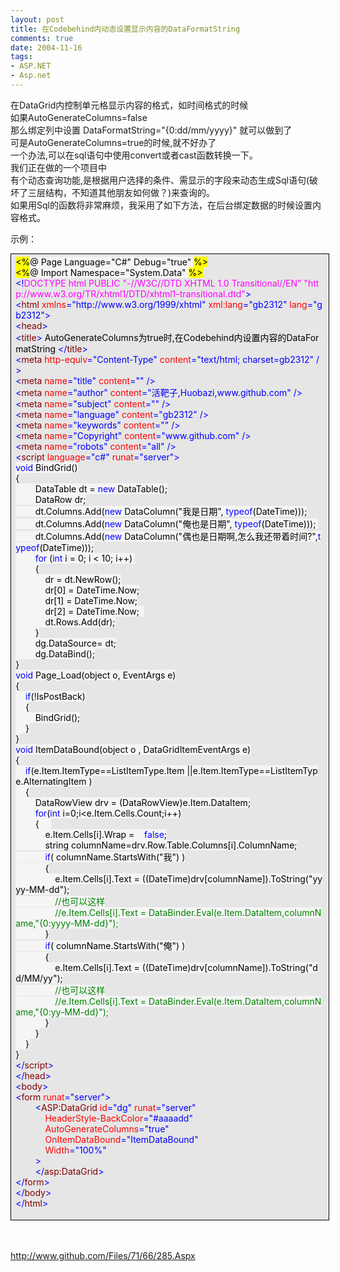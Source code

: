 ```yaml
---
layout: post
title: 在Codebehind内动态设置显示内容的DataFormatString
comments: true
date: 2004-11-16
tags:
- ASP.NET
- Asp.net
---
```


<p>在DataGrid内控制单元格显示内容的格式，如时间格式的时候<br />如果AutoGenerateColumns=false<br />那么绑定列中设置 DataFormatString="{0:dd/mm/yyyy}" 就可以做到了<br />可是AutoGenerateColumns=true的时候,就不好办了<br />一个办法,可以在sql语句中使用convert或者cast函数转换一下。<br />我们正在做的一个项目中<br />有个动态查询功能,是根据用户选择的条件、需显示的字段来动态生成Sql语句(破坏了三层结构，不知道其他朋友如何做？)来查询的。<br />如果用Sql的函数将非常麻烦，我采用了如下方法，在后台绑定数据的时候设置内容格式。</p>
<p>示例：</p>
<p><!--more--></p>
<div style="padding-right: 5.4pt; padding-left: 5.4pt; background: #e6e6e6; padding-bottom: 4px; width: 98%; word-break: break-all; padding-top: 4px; border: windowtext 0.5pt solid;">
<div>
<span style="COLOR: #000000; BACKGROUND-COLOR: #ffff00">&lt;%</span><span id="Codehighlighter1_2_35_Open_Text"><span style="COLOR: #000000; BACKGROUND-COLOR: #f5f5f5">@ Page Language</span><span style="COLOR: #000000; BACKGROUND-COLOR: #f5f5f5">=</span><span style="COLOR: #000000; BACKGROUND-COLOR: #f5f5f5">"</span><span style="COLOR: #000000; BACKGROUND-COLOR: #f5f5f5">C#</span><span style="COLOR: #000000; BACKGROUND-COLOR: #f5f5f5">"</span><span style="COLOR: #000000; BACKGROUND-COLOR: #f5f5f5"> Debug</span><span style="COLOR: #000000; BACKGROUND-COLOR: #f5f5f5">=</span><span style="COLOR: #000000; BACKGROUND-COLOR: #f5f5f5">"</span><span style="COLOR: #000000; BACKGROUND-COLOR: #f5f5f5">true</span><span style="COLOR: #000000; BACKGROUND-COLOR: #f5f5f5">"</span><span style="COLOR: #000000; BACKGROUND-COLOR: #f5f5f5"> </span></span><span style="COLOR: #000000; BACKGROUND-COLOR: #ffff00">%&gt;</span><span style="COLOR: #000000"><br /></span><span style="COLOR: #000000; BACKGROUND-COLOR: #ffff00">&lt;%</span><span id="Codehighlighter1_41_73_Open_Text"><span style="COLOR: #000000; BACKGROUND-COLOR: #f5f5f5">@ Import Namespace</span><span style="COLOR: #000000; BACKGROUND-COLOR: #f5f5f5">=</span><span style="COLOR: #000000; BACKGROUND-COLOR: #f5f5f5">"</span><span style="COLOR: #000000; BACKGROUND-COLOR: #f5f5f5">System.Data</span><span style="COLOR: #000000; BACKGROUND-COLOR: #f5f5f5">"</span><span style="COLOR: #000000; BACKGROUND-COLOR: #f5f5f5"> </span></span><span style="COLOR: #000000; BACKGROUND-COLOR: #ffff00">%&gt;</span><span style="COLOR: #000000"><br /></span><span style="COLOR: #0000ff">&lt;!</span><span style="COLOR: #ff00ff">DOCTYPE html PUBLIC "-//W3C//DTD XHTML 1.0 Transitional//EN" "http://www.w3.org/TR/xhtml1/DTD/xhtml1-transitional.dtd"</span><span style="COLOR: #0000ff">&gt;</span><span style="COLOR: #000000"><br /></span><span style="COLOR: #0000ff">&lt;</span><span style="COLOR: #800000">html </span><span style="COLOR: #ff0000">xmlns</span><span style="COLOR: #0000ff">="http://www.w3.org/1999/xhtml"</span><span style="COLOR: #ff0000"> xml:lang</span><span style="COLOR: #0000ff">="gb2312"</span><span style="COLOR: #ff0000"> lang</span><span style="COLOR: #0000ff">="gb2312"</span><span style="COLOR: #0000ff">&gt;</span><span style="COLOR: #000000"><br /></span><span style="COLOR: #0000ff">&lt;</span><span style="COLOR: #800000">head</span><span style="COLOR: #0000ff">&gt;</span><span style="COLOR: #000000"><br /></span><span style="COLOR: #0000ff">&lt;</span><span style="COLOR: #800000">title</span><span style="COLOR: #0000ff">&gt;</span><span style="COLOR: #000000"> AutoGenerateColumns为true时,在Codebehind内设置内容的DataFormatString </span><span style="COLOR: #0000ff">&lt;/</span><span style="COLOR: #800000">title</span><span style="COLOR: #0000ff">&gt;</span><span style="COLOR: #000000"><br /></span><span style="COLOR: #0000ff">&lt;</span><span style="COLOR: #800000">meta </span><span style="COLOR: #ff0000">http-equiv</span><span style="COLOR: #0000ff">="Content-Type"</span><span style="COLOR: #ff0000"> content</span><span style="COLOR: #0000ff">="text/html; charset=gb2312"</span><span style="COLOR: #ff0000"> </span><span style="COLOR: #0000ff">/&gt;</span><span style="COLOR: #000000"><br /></span><span style="COLOR: #0000ff">&lt;</span><span style="COLOR: #800000">meta </span><span style="COLOR: #ff0000">name</span><span style="COLOR: #0000ff">="title"</span><span style="COLOR: #ff0000"> content</span><span style="COLOR: #0000ff">=""</span><span style="COLOR: #ff0000"> </span><span style="COLOR: #0000ff">/&gt;</span><span style="COLOR: #000000"><br /></span><span style="COLOR: #0000ff">&lt;</span><span style="COLOR: #800000">meta </span><span style="COLOR: #ff0000">name</span><span style="COLOR: #0000ff">="author"</span><span style="COLOR: #ff0000"> content</span><span style="COLOR: #0000ff">="活靶子,Huobazi,www.github.com"</span><span style="COLOR: #ff0000"> </span><span style="COLOR: #0000ff">/&gt;</span><span style="COLOR: #000000"><br /></span><span style="COLOR: #0000ff">&lt;</span><span style="COLOR: #800000">meta </span><span style="COLOR: #ff0000">name</span><span style="COLOR: #0000ff">="subject"</span><span style="COLOR: #ff0000"> content</span><span style="COLOR: #0000ff">=""</span><span style="COLOR: #ff0000"> </span><span style="COLOR: #0000ff">/&gt;</span><span style="COLOR: #000000"><br /></span><span style="COLOR: #0000ff">&lt;</span><span style="COLOR: #800000">meta </span><span style="COLOR: #ff0000">name</span><span style="COLOR: #0000ff">="language"</span><span style="COLOR: #ff0000"> content</span><span style="COLOR: #0000ff">="gb2312"</span><span style="COLOR: #ff0000"> </span><span style="COLOR: #0000ff">/&gt;</span><span style="COLOR: #000000"><br /></span><span style="COLOR: #0000ff">&lt;</span><span style="COLOR: #800000">meta </span><span style="COLOR: #ff0000">name</span><span style="COLOR: #0000ff">="keywords"</span><span style="COLOR: #ff0000"> content</span><span style="COLOR: #0000ff">=""</span><span style="COLOR: #ff0000"> </span><span style="COLOR: #0000ff">/&gt;</span><span style="COLOR: #000000"><br /></span><span style="COLOR: #0000ff">&lt;</span><span style="COLOR: #800000">meta </span><span style="COLOR: #ff0000">name</span><span style="COLOR: #0000ff">="Copyright"</span><span style="COLOR: #ff0000"> content</span><span style="COLOR: #0000ff">="www.github.com"</span><span style="COLOR: #ff0000"> </span><span style="COLOR: #0000ff">/&gt;</span><span style="COLOR: #000000"><br /></span><span style="COLOR: #0000ff">&lt;</span><span style="COLOR: #800000">meta </span><span style="COLOR: #ff0000">name</span><span style="COLOR: #0000ff">="robots"</span><span style="COLOR: #ff0000"> content</span><span style="COLOR: #0000ff">="all"</span><span style="COLOR: #ff0000"> </span><span style="COLOR: #0000ff">/&gt;</span><span style="COLOR: #000000"><br /></span><span style="COLOR: #0000ff">&lt;</span><span style="COLOR: #800000">script </span><span style="COLOR: #ff0000">language</span><span style="COLOR: #0000ff">="c#"</span><span style="COLOR: #ff0000"> runat</span><span style="COLOR: #0000ff">="server"</span><span style="COLOR: #0000ff">&gt;</span><span id="Codehighlighter1_763_2162_Open_Text"><span style="COLOR: #000000; BACKGROUND-COLOR: #f5f5f5"><br /></span><span style="COLOR: #0000ff; BACKGROUND-COLOR: #f5f5f5">void</span><span style="COLOR: #000000; BACKGROUND-COLOR: #f5f5f5"> BindGrid()<br /></span><span id="Codehighlighter1_780_1285_Open_Text"><span style="COLOR: #000000; BACKGROUND-COLOR: #f5f5f5">{<br />        DataTable dt </span><span style="COLOR: #000000; BACKGROUND-COLOR: #f5f5f5">=</span><span style="COLOR: #000000; BACKGROUND-COLOR: #f5f5f5"> </span><span style="COLOR: #0000ff; BACKGROUND-COLOR: #f5f5f5">new</span><span style="COLOR: #000000; BACKGROUND-COLOR: #f5f5f5"> DataTable();<br />        DataRow dr;<br />        dt.Columns.Add(</span><span style="COLOR: #0000ff; BACKGROUND-COLOR: #f5f5f5">new</span><span style="COLOR: #000000; BACKGROUND-COLOR: #f5f5f5"> DataColumn(</span><span style="COLOR: #000000; BACKGROUND-COLOR: #f5f5f5">"</span><span style="COLOR: #000000; BACKGROUND-COLOR: #f5f5f5">我是日期</span><span style="COLOR: #000000; BACKGROUND-COLOR: #f5f5f5">"</span><span style="COLOR: #000000; BACKGROUND-COLOR: #f5f5f5">, </span><span style="COLOR: #0000ff; BACKGROUND-COLOR: #f5f5f5">typeof</span><span style="COLOR: #000000; BACKGROUND-COLOR: #f5f5f5">(DateTime)));<br />        dt.Columns.Add(</span><span style="COLOR: #0000ff; BACKGROUND-COLOR: #f5f5f5">new</span><span style="COLOR: #000000; BACKGROUND-COLOR: #f5f5f5"> DataColumn(</span><span style="COLOR: #000000; BACKGROUND-COLOR: #f5f5f5">"</span><span style="COLOR: #000000; BACKGROUND-COLOR: #f5f5f5">俺也是日期</span><span style="COLOR: #000000; BACKGROUND-COLOR: #f5f5f5">"</span><span style="COLOR: #000000; BACKGROUND-COLOR: #f5f5f5">, </span><span style="COLOR: #0000ff; BACKGROUND-COLOR: #f5f5f5">typeof</span><span style="COLOR: #000000; BACKGROUND-COLOR: #f5f5f5">(DateTime))); <br />        dt.Columns.Add(</span><span style="COLOR: #0000ff; BACKGROUND-COLOR: #f5f5f5">new</span><span style="COLOR: #000000; BACKGROUND-COLOR: #f5f5f5"> DataColumn(</span><span style="COLOR: #000000; BACKGROUND-COLOR: #f5f5f5">"</span><span style="COLOR: #000000; BACKGROUND-COLOR: #f5f5f5">偶也是日期啊,怎么我还带着时间?</span><span style="COLOR: #000000; BACKGROUND-COLOR: #f5f5f5">"</span><span style="COLOR: #000000; BACKGROUND-COLOR: #f5f5f5">,</span><span style="COLOR: #0000ff; BACKGROUND-COLOR: #f5f5f5">typeof</span><span style="COLOR: #000000; BACKGROUND-COLOR: #f5f5f5">(DateTime)));<br />        </span><span style="COLOR: #0000ff; BACKGROUND-COLOR: #f5f5f5">for</span><span style="COLOR: #000000; BACKGROUND-COLOR: #f5f5f5"> (</span><span style="COLOR: #0000ff; BACKGROUND-COLOR: #f5f5f5">int</span><span style="COLOR: #000000; BACKGROUND-COLOR: #f5f5f5"> i </span><span style="COLOR: #000000; BACKGROUND-COLOR: #f5f5f5">=</span><span style="COLOR: #000000; BACKGROUND-COLOR: #f5f5f5"> </span><span style="COLOR: #000000; BACKGROUND-COLOR: #f5f5f5">0</span><span style="COLOR: #000000; BACKGROUND-COLOR: #f5f5f5">; i </span><span style="COLOR: #000000; BACKGROUND-COLOR: #f5f5f5">&lt;</span><span style="COLOR: #000000; BACKGROUND-COLOR: #f5f5f5"> </span><span style="COLOR: #000000; BACKGROUND-COLOR: #f5f5f5">10</span><span style="COLOR: #000000; BACKGROUND-COLOR: #f5f5f5">; i</span><span style="COLOR: #000000; BACKGROUND-COLOR: #f5f5f5">++</span><span style="COLOR: #000000; BACKGROUND-COLOR: #f5f5f5">) <br />        </span><span id="Codehighlighter1_1081_1245_Open_Text"><span style="COLOR: #000000; BACKGROUND-COLOR: #f5f5f5">{<br />            dr </span><span style="COLOR: #000000; BACKGROUND-COLOR: #f5f5f5">=</span><span style="COLOR: #000000; BACKGROUND-COLOR: #f5f5f5"> dt.NewRow();<br />            dr[</span><span style="COLOR: #000000; BACKGROUND-COLOR: #f5f5f5">0</span><span style="COLOR: #000000; BACKGROUND-COLOR: #f5f5f5">] </span><span style="COLOR: #000000; BACKGROUND-COLOR: #f5f5f5">=</span><span style="COLOR: #000000; BACKGROUND-COLOR: #f5f5f5"> DateTime.Now;<br />            dr[</span><span style="COLOR: #000000; BACKGROUND-COLOR: #f5f5f5">1</span><span style="COLOR: #000000; BACKGROUND-COLOR: #f5f5f5">] </span><span style="COLOR: #000000; BACKGROUND-COLOR: #f5f5f5">=</span><span style="COLOR: #000000; BACKGROUND-COLOR: #f5f5f5"> DateTime.Now;<br />            dr[</span><span style="COLOR: #000000; BACKGROUND-COLOR: #f5f5f5">2</span><span style="COLOR: #000000; BACKGROUND-COLOR: #f5f5f5">] </span><span style="COLOR: #000000; BACKGROUND-COLOR: #f5f5f5">=</span><span style="COLOR: #000000; BACKGROUND-COLOR: #f5f5f5"> DateTime.Now;  <br />            dt.Rows.Add(dr);<br />        }</span></span><span style="COLOR: #000000; BACKGROUND-COLOR: #f5f5f5"><br />        dg.DataSource</span><span style="COLOR: #000000; BACKGROUND-COLOR: #f5f5f5">=</span><span style="COLOR: #000000; BACKGROUND-COLOR: #f5f5f5"> dt;<br />        dg.DataBind();<br />}</span></span><span style="COLOR: #000000; BACKGROUND-COLOR: #f5f5f5"><br /></span><span style="COLOR: #0000ff; BACKGROUND-COLOR: #f5f5f5">void</span><span style="COLOR: #000000; BACKGROUND-COLOR: #f5f5f5"> Page_Load(object o, EventArgs e)<br /></span><span id="Codehighlighter1_1325_1364_Open_Text"><span style="COLOR: #000000; BACKGROUND-COLOR: #f5f5f5">{<br />    </span><span style="COLOR: #0000ff; BACKGROUND-COLOR: #f5f5f5">if</span><span style="COLOR: #000000; BACKGROUND-COLOR: #f5f5f5">(</span><span style="COLOR: #000000; BACKGROUND-COLOR: #f5f5f5">!</span><span style="COLOR: #000000; BACKGROUND-COLOR: #f5f5f5">IsPostBack)<br />    </span><span id="Codehighlighter1_1345_1362_Open_Text"><span style="COLOR: #000000; BACKGROUND-COLOR: #f5f5f5">{<br />        BindGrid();<br />    }</span></span><span style="COLOR: #000000; BACKGROUND-COLOR: #f5f5f5"><br />}</span></span><span style="COLOR: #000000; BACKGROUND-COLOR: #f5f5f5"><br /></span><span style="COLOR: #0000ff; BACKGROUND-COLOR: #f5f5f5">void</span><span style="COLOR: #000000; BACKGROUND-COLOR: #f5f5f5"> ItemDataBound(object o , DataGridItemEventArgs e)<br /></span><span id="Codehighlighter1_1421_2161_Open_Text"><span style="COLOR: #000000; BACKGROUND-COLOR: #f5f5f5">{<br />    </span><span style="COLOR: #0000ff; BACKGROUND-COLOR: #f5f5f5">if</span><span style="COLOR: #000000; BACKGROUND-COLOR: #f5f5f5">(e.Item.ItemType</span><span style="COLOR: #000000; BACKGROUND-COLOR: #f5f5f5">==</span><span style="COLOR: #000000; BACKGROUND-COLOR: #f5f5f5">ListItemType.Item </span><span style="COLOR: #000000; BACKGROUND-COLOR: #f5f5f5">||</span><span style="COLOR: #000000; BACKGROUND-COLOR: #f5f5f5">e.Item.ItemType</span><span style="COLOR: #000000; BACKGROUND-COLOR: #f5f5f5">==</span><span style="COLOR: #000000; BACKGROUND-COLOR: #f5f5f5">ListItemType.AlternatingItem )<br />    </span><span id="Codehighlighter1_1513_2159_Open_Text"><span style="COLOR: #000000; BACKGROUND-COLOR: #f5f5f5">{<br />        DataRowView drv </span><span style="COLOR: #000000; BACKGROUND-COLOR: #f5f5f5">=</span><span style="COLOR: #000000; BACKGROUND-COLOR: #f5f5f5"> (DataRowView)e.Item.DataItem;<br />        </span><span style="COLOR: #0000ff; BACKGROUND-COLOR: #f5f5f5">for</span><span style="COLOR: #000000; BACKGROUND-COLOR: #f5f5f5">(</span><span style="COLOR: #0000ff; BACKGROUND-COLOR: #f5f5f5">int</span><span style="COLOR: #000000; BACKGROUND-COLOR: #f5f5f5"> i</span><span style="COLOR: #000000; BACKGROUND-COLOR: #f5f5f5">=</span><span style="COLOR: #000000; BACKGROUND-COLOR: #f5f5f5">0</span><span style="COLOR: #000000; BACKGROUND-COLOR: #f5f5f5">;i</span><span style="COLOR: #000000; BACKGROUND-COLOR: #f5f5f5">&lt;</span><span style="COLOR: #000000; BACKGROUND-COLOR: #f5f5f5">e.Item.Cells.Count;i</span><span style="COLOR: #000000; BACKGROUND-COLOR: #f5f5f5">++</span><span style="COLOR: #000000; BACKGROUND-COLOR: #f5f5f5">)<br />        </span><span id="Codehighlighter1_1607_2156_Open_Text"><span style="COLOR: #000000; BACKGROUND-COLOR: #f5f5f5">{     <br />            e.Item.Cells[i].Wrap </span><span style="COLOR: #000000; BACKGROUND-COLOR: #f5f5f5">=</span><span style="COLOR: #000000; BACKGROUND-COLOR: #f5f5f5">    </span><span style="COLOR: #0000ff; BACKGROUND-COLOR: #f5f5f5">false</span><span style="COLOR: #000000; BACKGROUND-COLOR: #f5f5f5">;<br />            string columnName</span><span style="COLOR: #000000; BACKGROUND-COLOR: #f5f5f5">=</span><span style="COLOR: #000000; BACKGROUND-COLOR: #f5f5f5">drv.Row.Table.Columns[i].ColumnName;<br />            </span><span style="COLOR: #0000ff; BACKGROUND-COLOR: #f5f5f5">if</span><span style="COLOR: #000000; BACKGROUND-COLOR: #f5f5f5">( columnName.StartsWith(</span><span style="COLOR: #000000; BACKGROUND-COLOR: #f5f5f5">"</span><span style="COLOR: #000000; BACKGROUND-COLOR: #f5f5f5">我</span><span style="COLOR: #000000; BACKGROUND-COLOR: #f5f5f5">"</span><span style="COLOR: #000000; BACKGROUND-COLOR: #f5f5f5">) )<br />            </span><span id="Codehighlighter1_1741_1928_Open_Text"><span style="COLOR: #000000; BACKGROUND-COLOR: #f5f5f5">{<br />                e.Item.Cells[i].Text </span><span style="COLOR: #000000; BACKGROUND-COLOR: #f5f5f5">=</span><span style="COLOR: #000000; BACKGROUND-COLOR: #f5f5f5"> ((DateTime)drv[columnName]).ToString(</span><span style="COLOR: #000000; BACKGROUND-COLOR: #f5f5f5">"</span><span style="COLOR: #000000; BACKGROUND-COLOR: #f5f5f5">yyyy-MM-dd</span><span style="COLOR: #000000; BACKGROUND-COLOR: #f5f5f5">"</span><span style="COLOR: #000000; BACKGROUND-COLOR: #f5f5f5">);<br />                </span><span style="COLOR: #008000; BACKGROUND-COLOR: #f5f5f5">//</span><span style="COLOR: #008000; BACKGROUND-COLOR: #f5f5f5">也可以这样</span><span style="COLOR: #008000; BACKGROUND-COLOR: #f5f5f5"><br /></span><span style="COLOR: #000000; BACKGROUND-COLOR: #f5f5f5">                </span><span style="COLOR: #008000; BACKGROUND-COLOR: #f5f5f5">//</span><span style="COLOR: #008000; BACKGROUND-COLOR: #f5f5f5">e.Item.Cells[i].Text = DataBinder.Eval(e.Item.DataItem,columnName,"{0:yyyy-MM-dd}");</span><span style="COLOR: #008000; BACKGROUND-COLOR: #f5f5f5"><br /></span><span style="COLOR: #000000; BACKGROUND-COLOR: #f5f5f5">            }</span></span><span style="COLOR: #000000; BACKGROUND-COLOR: #f5f5f5"><br />            </span><span style="COLOR: #0000ff; BACKGROUND-COLOR: #f5f5f5">if</span><span style="COLOR: #000000; BACKGROUND-COLOR: #f5f5f5">( columnName.StartsWith(</span><span style="COLOR: #000000; BACKGROUND-COLOR: #f5f5f5">"</span><span style="COLOR: #000000; BACKGROUND-COLOR: #f5f5f5">俺</span><span style="COLOR: #000000; BACKGROUND-COLOR: #f5f5f5">"</span><span style="COLOR: #000000; BACKGROUND-COLOR: #f5f5f5">) )<br />            </span><span id="Codehighlighter1_1969_2152_Open_Text"><span style="COLOR: #000000; BACKGROUND-COLOR: #f5f5f5">{<br />                e.Item.Cells[i].Text </span><span style="COLOR: #000000; BACKGROUND-COLOR: #f5f5f5">=</span><span style="COLOR: #000000; BACKGROUND-COLOR: #f5f5f5"> ((DateTime)drv[columnName]).ToString(</span><span style="COLOR: #000000; BACKGROUND-COLOR: #f5f5f5">"</span><span style="COLOR: #000000; BACKGROUND-COLOR: #f5f5f5">dd/MM/yy</span><span style="COLOR: #000000; BACKGROUND-COLOR: #f5f5f5">"</span><span style="COLOR: #000000; BACKGROUND-COLOR: #f5f5f5">);<br />                </span><span style="COLOR: #008000; BACKGROUND-COLOR: #f5f5f5">//</span><span style="COLOR: #008000; BACKGROUND-COLOR: #f5f5f5">也可以这样</span><span style="COLOR: #008000; BACKGROUND-COLOR: #f5f5f5"><br /></span><span style="COLOR: #000000; BACKGROUND-COLOR: #f5f5f5">                </span><span style="COLOR: #008000; BACKGROUND-COLOR: #f5f5f5">//</span><span style="COLOR: #008000; BACKGROUND-COLOR: #f5f5f5">e.Item.Cells[i].Text = DataBinder.Eval(e.Item.DataItem,columnName,"{0:yy-MM-dd}");</span><span style="COLOR: #008000; BACKGROUND-COLOR: #f5f5f5"><br /></span><span style="COLOR: #000000; BACKGROUND-COLOR: #f5f5f5">            }</span></span><span style="COLOR: #000000; BACKGROUND-COLOR: #f5f5f5"><br />        }</span></span><span style="COLOR: #000000; BACKGROUND-COLOR: #f5f5f5"><br />    }</span></span><span style="COLOR: #000000; BACKGROUND-COLOR: #f5f5f5"><br />}</span></span><span style="COLOR: #000000; BACKGROUND-COLOR: #f5f5f5"><br /></span></span><span style="COLOR: #0000ff">&lt;/</span><span style="COLOR: #800000">script</span><span style="COLOR: #0000ff">&gt;</span><span style="COLOR: #000000"><br /></span><span style="COLOR: #0000ff">&lt;/</span><span style="COLOR: #800000">head</span><span style="COLOR: #0000ff">&gt;</span><span style="COLOR: #000000"><br /></span><span style="COLOR: #0000ff">&lt;</span><span style="COLOR: #800000">body</span><span style="COLOR: #0000ff">&gt;</span><span style="COLOR: #000000"><br /></span><span style="COLOR: #0000ff">&lt;</span><span style="COLOR: #800000">form </span><span style="COLOR: #ff0000">runat</span><span style="COLOR: #0000ff">="server"</span><span style="COLOR: #0000ff">&gt;</span><span style="COLOR: #000000"><br />        </span><span style="COLOR: #0000ff">&lt;</span><span style="COLOR: #800000">ASP:DataGrid </span><span style="COLOR: #ff0000">id</span><span style="COLOR: #0000ff">="dg"</span><span style="COLOR: #ff0000"> runat</span><span style="COLOR: #0000ff">="server"</span><span style="COLOR: #ff0000">       <br />            HeaderStyle-BackColor</span><span style="COLOR: #0000ff">="#aaaadd"</span><span style="COLOR: #ff0000"><br />            AutoGenerateColumns</span><span style="COLOR: #0000ff">="true"</span><span style="COLOR: #ff0000"><br />            OnItemDataBound</span><span style="COLOR: #0000ff">="ItemDataBound"</span><span style="COLOR: #ff0000"><br />            Width</span><span style="COLOR: #0000ff">="100%"</span><span style="COLOR: #ff0000"><br />        </span><span style="COLOR: #0000ff">&gt;</span><span style="COLOR: #000000"><br />        </span><span style="COLOR: #0000ff">&lt;/</span><span style="COLOR: #800000">asp:DataGrid</span><span style="COLOR: #0000ff">&gt;</span><span style="COLOR: #000000">        <br /></span><span style="COLOR: #0000ff">&lt;/</span><span style="COLOR: #800000">form</span><span style="COLOR: #0000ff">&gt;</span><span style="COLOR: #000000"><br /></span><span style="COLOR: #0000ff">&lt;/</span><span style="COLOR: #800000">body</span><span style="COLOR: #0000ff">&gt;</span><span style="COLOR: #000000"><br /></span><span style="COLOR: #0000ff">&lt;/</span><span style="COLOR: #800000">html</span><span style="COLOR: #0000ff">&gt;</span>
</div>
<p></p>
</div>
<br /> <p><a href="http://www.github.com/Files/71/66/285.Aspx">http://www.github.com/Files/71/66/285.Aspx</a></p>				
